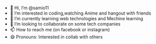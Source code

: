 - 👋 Hi, I’m @samio11
- 👀 I’m interested in coding,watching Anime and hangout with friends
- 🌱 I’m currently learning web technologies and Mechine learning
- 💞️ I’m looking to collaborate on some tech companies
- 📫 How to reach me (on facebook or instagram)
- 😄 Pronouns: Interested in collab with others
  

<!---
samio11/samio11 is a ✨ special ✨ repository because its `README.md` (this file) appears on your GitHub profile.
You can click the Preview link to take a look at your changes.
--->
